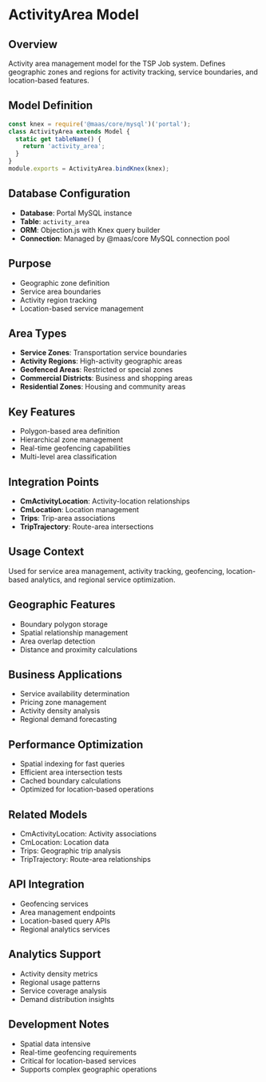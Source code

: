 # ActivityArea Model

## Overview
Activity area management model for the TSP Job system. Defines geographic zones and regions for activity tracking, service boundaries, and location-based features.

## Model Definition
```javascript
const knex = require('@maas/core/mysql')('portal');
class ActivityArea extends Model {
  static get tableName() {
    return 'activity_area';
  }
}
module.exports = ActivityArea.bindKnex(knex);
```

## Database Configuration
- **Database**: Portal MySQL instance
- **Table**: `activity_area`
- **ORM**: Objection.js with Knex query builder
- **Connection**: Managed by @maas/core MySQL connection pool

## Purpose
- Geographic zone definition
- Service area boundaries
- Activity region tracking
- Location-based service management

## Area Types
- **Service Zones**: Transportation service boundaries
- **Activity Regions**: High-activity geographic areas
- **Geofenced Areas**: Restricted or special zones
- **Commercial Districts**: Business and shopping areas
- **Residential Zones**: Housing and community areas

## Key Features
- Polygon-based area definition
- Hierarchical zone management
- Real-time geofencing capabilities
- Multi-level area classification

## Integration Points
- **CmActivityLocation**: Activity-location relationships
- **CmLocation**: Location management
- **Trips**: Trip-area associations
- **TripTrajectory**: Route-area intersections

## Usage Context
Used for service area management, activity tracking, geofencing, location-based analytics, and regional service optimization.

## Geographic Features
- Boundary polygon storage
- Spatial relationship management
- Area overlap detection
- Distance and proximity calculations

## Business Applications
- Service availability determination
- Pricing zone management
- Activity density analysis
- Regional demand forecasting

## Performance Optimization
- Spatial indexing for fast queries
- Efficient area intersection tests
- Cached boundary calculations
- Optimized for location-based operations

## Related Models
- CmActivityLocation: Activity associations
- CmLocation: Location data
- Trips: Geographic trip analysis
- TripTrajectory: Route-area relationships

## API Integration
- Geofencing services
- Area management endpoints
- Location-based query APIs
- Regional analytics services

## Analytics Support
- Activity density metrics
- Regional usage patterns
- Service coverage analysis
- Demand distribution insights

## Development Notes
- Spatial data intensive
- Real-time geofencing requirements
- Critical for location-based services
- Supports complex geographic operations